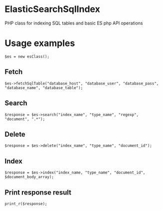 # ElasticSearchSqlIndex
PHP class for indexing SQL tables and basic ES php API operations

# Usage examples
`$es = new esClass();`

## Fetch
`$es->fetchSqlTable("database_host", "database_user", "database_pass", "database_name", "database_table");`
	  	
## Search
`$response = $es->search("index_name", "type_name", "regexp", "document", ".*");`
	  	
## Delete
`$response = $es->delete("index_name", "type_name", "document_id");`
	  	
## Index
`$response = $es->index("index_name, "type_name", "document_id", $document_body_array);`
	
## Print response result  
`print_r($response);`
